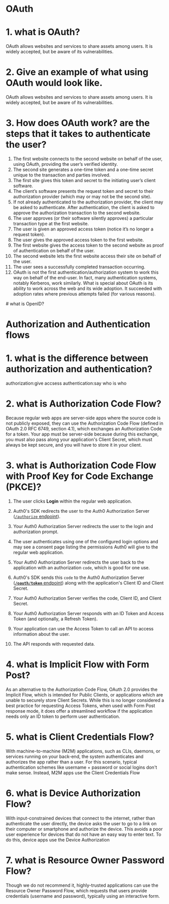 # **OAuth**
# 1. what is OAuth?
OAuth allows websites and services to share assets among users. It is widely accepted, but be aware of its vulnerabilities.

# 2. Give an example of what using OAuth would look like.
OAuth allows websites and services to share assets among users. It is widely accepted, but be aware of its vulnerabilities.
# 3. How does OAuth work?  are the steps that it takes to authenticate the user?
<ol>
<li>The first website connects to the second website on behalf of the user, using OAuth, providing the user’s verified identity.</li>
<li>The second site generates a one-time token and a one-time secret unique to the transaction and parties involved.</li>
<li>The first site gives this token and secret to the initiating user’s client software.</li>
<li>The client’s software presents the request token and secret to their authorization provider (which may or may not be the second site).</li>
<li>If not already authenticated to the authorization provider, the client may be asked to authenticate. After authentication, the client is asked to approve the authorization transaction to the second website.</li>
<li>The user approves (or their software silently approves) a particular transaction type at the first website.</li>
<li>The user is given an approved access token (notice it’s no longer a request token).</li>
<li>The user gives the approved access token to the first website.</li>
<li>The first website gives the access token to the second website as proof of authentication on behalf of the user.</li>
<li>The second website lets the first website access their site on behalf of the user.</li>
<li>The user sees a successfully completed transaction occurring.</li>
<li>OAuth is not the first authentication/authorization system to work this way on behalf of the end-user. In fact, many authentication systems, notably Kerberos, work similarly. What is special about OAuth is its ability to work across the web and its wide adoption. It succeeded with adoption rates where previous attempts failed (for various reasons).</li>
</ol>
# what is OpenID?


# **Authorization and Authentication flows**

# 1. what is the difference between authorization and authentication?
authorization:give accsess
authentication:say who is who

# 2. what is Authorization Code Flow?
Because regular web apps are server-side apps where the source code is not publicly exposed, they can use the Authorization Code Flow (defined in OAuth 2.0 RFC 6749, section 4.1), which exchanges an Authorization Code for a token. Your app must be server-side because during this exchange, you must also pass along your application's Client Secret, which must always be kept secure, and you will have to store it in your client.
# 3. what is Authorization Code Flow with Proof Key for Code Exchange (PKCE)?
<ol><li><p>The user clicks <b>Login</b> within the regular web application.</p></li><li><p>Auth0's SDK redirects the user to the Auth0 Authorization Server (<a href="https://auth0.com/docs/api/authentication#authorization-code-grant"><code>/authorize</code> endpoint</a>).</p></li><li><p>Your Auth0 Authorization Server redirects the user to the login and authorization prompt.</p></li><li><p>The user authenticates using one of the configured login options and may see a consent page listing the permissions Auth0 will give to the regular web application.</p></li><li><p>Your Auth0 Authorization Server redirects the user back to the application with an authorization&nbsp;<code>code</code>, which is good for one use.</p></li><li><p>Auth0's SDK sends this&nbsp;<code>code</code> to the Auth0 Authorization Server (<a href="https://auth0.com/docs/api/authentication?http#authorization-code-flow43"><code><b>/oauth/token</b></code> endpoint</a>) along with the application's Client ID and Client Secret.</p></li><li><p>Your Auth0 Authorization Server verifies the code, Client ID, and Client Secret.</p></li><li><p>Your Auth0 Authorization Server responds with an ID Token and Access Token (and optionally, a Refresh Token).</p></li><li><p>Your application can use the Access Token to call an API to access information about the user.</p></li><li><p>The API responds with requested data.</p></li></ol>

# 4. what is Implicit Flow with Form Post?
As an alternative to the Authorization Code Flow, OAuth 2.0 provides the Implicit Flow, which is intended for Public Clients, or applications which are unable to securely store Client Secrets. While this is no longer considered a best practice for requesting Access Tokens, when used with Form Post response mode, it does offer a streamlined workflow if the application needs only an ID token to perform user authentication.
# 5. what is Client Credentials Flow?
With machine-to-machine (M2M) applications, such as CLIs, daemons, or services running on your back-end, the system authenticates and authorizes the app rather than a user. For this scenario, typical authentication schemes like username + password or social logins don't make sense. Instead, M2M apps use the Client Credentials Flow

# 6. what is Device Authorization Flow?
With input-constrained devices that connect to the internet, rather than authenticate the user directly, the device asks the user to go to a link on their computer or smartphone and authorize the device. This avoids a poor user experience for devices that do not have an easy way to enter text. To do this, device apps use the Device Authorization

# 7. what is Resource Owner Password Flow?
Though we do not recommend it, highly-trusted applications can use the Resource Owner Password Flow, which requests that users provide credentials (username and password), typically using an interactive form. 